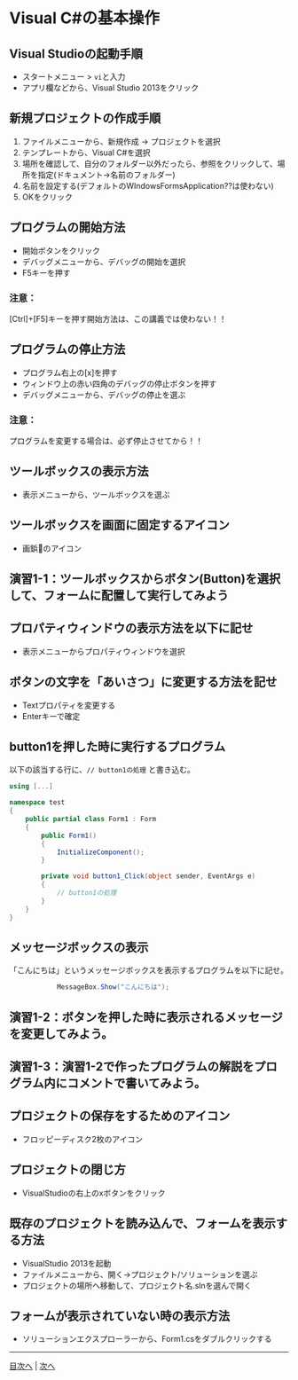 # Visual C#の基本操作
## Visual Studioの起動手順

- スタートメニュー > `vi`と入力
- アプリ欄などから、Visual Studio 2013をクリック

## 新規プロジェクトの作成手順
1.	 ファイルメニューから、新規作成 -> プロジェクトを選択
2.	 テンプレートから、Visual C#を選択
3.	 場所を確認して、自分のフォルダー以外だったら、参照をクリックして、場所を指定(ドキュメント->名前のフォルダー)
4.	 名前を設定する(デフォルトのWIndowsFormsApplication??は使わない)
5.	 OKをクリック


## プログラムの開始方法
- 開始ボタンをクリック
- デバッグメニューから、デバッグの開始を選択
- F5キーを押す

### 注意：
[Ctrl]+[F5]キーを押す開始方法は、この講義では使わない！！

## プログラムの停止方法
- プログラム右上の[x]を押す
- ウィンドウ上の赤い四角のデバッグの停止ボタンを押す
- デバッグメニューから、デバッグの停止を選ぶ

### 注意：
プログラムを変更する場合は、必ず停止させてから！！

## ツールボックスの表示方法
- 表示メニューから、ツールボックスを選ぶ

## ツールボックスを画面に固定するアイコン
- 画鋲📌のアイコン

## 演習1-1：ツールボックスからボタン(Button)を選択して、フォームに配置して実行してみよう



## プロパティウィンドウの表示方法を以下に記せ
- 表示メニューからプロパティウィンドウを選択

## ボタンの文字を「あいさつ」に変更する方法を記せ
- Textプロパティを変更する
- Enterキーで確定


## button1を押した時に実行するプログラム
以下の該当する行に、`// button1の処理` と書き込む。

```cs
using [...]

namespace test
{
    public partial class Form1 : Form
    {
        public Form1()
        {
            InitializeComponent();
        }

        private void button1_Click(object sender, EventArgs e)
        {
            // button1の処理
        }
    }
}
```

## メッセージボックスの表示
「こんにちは」というメッセージボックスを表示するプログラムを以下に記せ。

```cs
            MessageBox.Show("こんにちは");
```

## 演習1-2：ボタンを押した時に表示されるメッセージを変更してみよう。



## 演習1-3：演習1-2で作ったプログラムの解説をプログラム内にコメントで書いてみよう。



## プロジェクトの保存をするためのアイコン
- フロッピーディスク2枚のアイコン


## プロジェクトの閉じ方
- VisualStudioの右上のxボタンをクリック


## 既存のプロジェクトを読み込んで、フォームを表示する方法
- VisualStudio 2013を起動
- ファイルメニューから、開く->プロジェクト/ソリューションを選ぶ
- プロジェクトの場所へ移動して、プロジェクト名.slnを選んで開く

## フォームが表示されていない時の表示方法
- ソリューションエクスプローラーから、Form1.csをダブルクリックする


---

[目次へ](README.md#%E7%9B%AE%E6%AC%A1) | [次へ](README.md#%E3%83%97%E3%83%AD%E3%82%B0%E3%83%A9%E3%83%9F%E3%83%B3%E3%82%B0%E3%81%AE%E8%82%9D)
